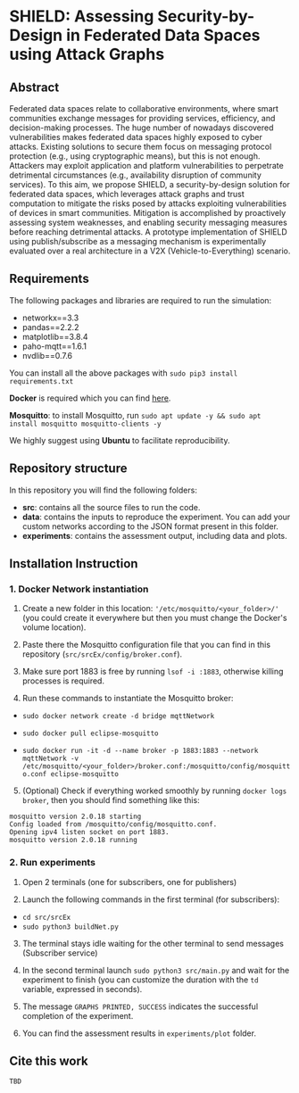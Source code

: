 # SHIELD: Assessing Security-by-Design in Federated Data Spaces using Attack Graphs

## Abstract

Federated data spaces relate to collaborative environments, where smart communities exchange messages for providing services, efficiency, and decision-making processes. The huge number of nowadays discovered vulnerabilities makes federated data spaces highly exposed to cyber attacks. Existing solutions to secure them focus on messaging protocol protection (e.g., using cryptographic means), but this is not enough. Attackers may exploit application and platform vulnerabilities to perpetrate detrimental circumstances (e.g., availability disruption of community services). To this aim, we propose SHIELD, a security-by-design solution for federated data spaces, which leverages attack graphs and trust computation to mitigate the risks posed by attacks exploiting vulnerabilities of devices in smart communities. Mitigation is accomplished by proactively assessing system weaknesses, and enabling security messaging measures before reaching detrimental attacks.
A prototype implementation of SHIELD using publish/subscribe as a messaging mechanism is experimentally evaluated over a real architecture in a V2X (Vehicle-to-Everything) scenario.

## Requirements

The following packages and libraries are required to run the simulation:

- networkx==3.3
- pandas==2.2.2
- matplotlib==3.8.4
- paho-mqtt==1.6.1
- nvdlib==0.7.6

You can install all the above packages with
`sudo pip3 install requirements.txt`

**Docker** is required which you can find [here](https://docs.docker.com/engine/install/ubuntu/).

**Mosquitto**: to install Mosquitto, run `sudo apt update -y && sudo apt install mosquitto mosquitto-clients -y`

We highly suggest using **Ubuntu** to facilitate reproducibility.

## Repository structure

In this repository you will find the following folders:

- **src**: contains all the source files to run the code.
- **data**: contains the inputs to reproduce the experiment. You can add your custom networks according to the JSON format present in this folder.
- **experiments**: contains the assessment output, including data and plots.

## Installation Instruction

### 1. Docker Network instantiation

1. Create a new folder in this location: `'/etc/mosquitto/<your_folder>/'` (you could create it everywhere but then you must change the Docker's volume location).

2. Paste there the Mosquitto configuration file that you can find in this repository (`src/srcEx/config/broker.conf`).

3. Make sure port 1883 is free by running `lsof -i :1883`, otherwise killing processes is required.

4. Run these commands to instantiate the Mosquitto broker:

- `sudo docker network create -d bridge mqttNetwork`

- `sudo docker pull eclipse-mosquitto`

- `sudo docker run -it -d --name broker -p 1883:1883 --network mqttNetwork -v /etc/mosquitto/<your_folder>/broker.conf:/mosquitto/config/mosquitto.conf eclipse-mosquitto`

5. (Optional) Check if everything worked smoothly by running `docker logs broker`, then you should find something like this:

```
mosquitto version 2.0.18 starting
Config loaded from /mosquitto/config/mosquitto.conf.
Opening ipv4 listen socket on port 1883.
mosquitto version 2.0.18 running
```

### 2. Run experiments

1. Open 2 terminals (one for subscribers, one for publishers)

2. Launch the following commands in the first terminal (for subscribers):

- `cd src/srcEx`
- `sudo python3 buildNet.py`

3. The terminal stays idle waiting for the other terminal to send messages (Subscriber service)

4. In the second terminal launch `sudo python3 src/main.py` and wait for the experiment to finish (you can customize the duration with the `td` variable, expressed in seconds).

5. The message `GRAPHS PRINTED, SUCCESS` indicates the successful completion of the experiment.

6. You can find the assessment results in `experiments/plot` folder.

## Cite this work

```
TBD
```
